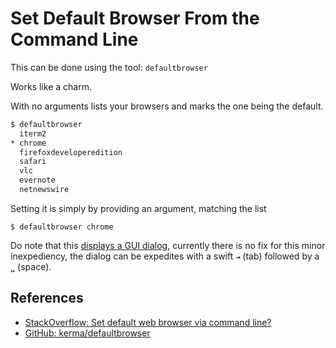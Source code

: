 # Set Default Browser From the Command Line

This can be done using the tool: `defaultbrowser`

Works like a charm.

With no arguments lists your browsers and marks the one being the default.

```bash
$ defaultbrowser
  iterm2
* chrome
  firefoxdeveloperedition
  safari
  vlc
  evernote
  netnewswire
```

Setting it is simply by providing an argument, matching the list

```
$ defaultbrowser chrome
```

Do note that this [displays a GUI dialog](https://github.com/kerma/defaultbrowser/issues/3), currently there is no fix for this minor inexpediency, the dialog can be expedites with a swift `⇥` (tab) followed by a `␣` (space).

## References

- [StackOverflow: Set default web browser via command line?](https://stackoverflow.com/questions/17528688/set-default-web-browser-via-command-line)
- [GitHub: kerma/defaultbrowser](https://github.com/kerma/defaultbrowser)
